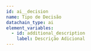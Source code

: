 ```yaml
---
id: ai__decision
name: Tipo de Decisão
datachain_type: ai
element_variables:
  - id: additional_description
    label: Descrição Adicional
---
```

